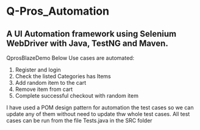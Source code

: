 # Q-Pros_Automation
A UI Automation framework using Selenium WebDriver with Java, TestNG and Maven.
-------------------------------------------------------------------------------
QprosBlazeDemo
Below Use cases are automated:

1) Register and login
2) Check the listed Categories has Items
3) Add random item to the cart
4) Remove item from cart
5) Complete successful checkout with random item

I have used a POM design pattern for automation the test cases so we can update any of them without need to update thw whole test cases. All test cases can be run from the file Tests.java in the SRC folder
